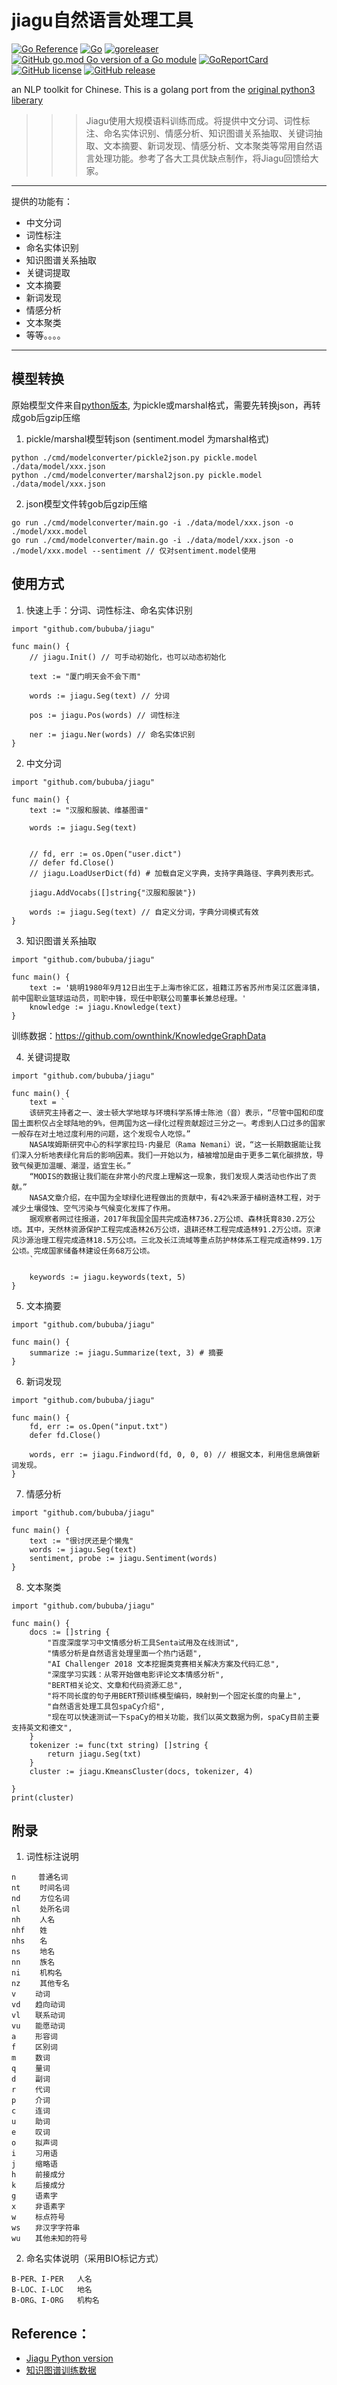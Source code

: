 # jiagu自然语言处理工具
[![Go Reference](https://pkg.go.dev/badge/github.com/bububa/jiagu.svg)](https://pkg.go.dev/github.com/bububa/jiagu)
[![Go](https://github.com/bububa/jiagu/actions/workflows/go.yml/badge.svg)](https://github.com/bububa/jiagu/actions/workflows/go.yml)
[![goreleaser](https://github.com/bububa/jiagu/actions/workflows/goreleaser.yml/badge.svg)](https://github.com/bububa/jiagu/actions/workflows/goreleaser.yml)
[![GitHub go.mod Go version of a Go module](https://img.shields.io/github/go-mod/go-version/bububa/jiagu.svg)](https://github.com/bububa/jiagu)
[![GoReportCard](https://goreportcard.com/badge/github.com/bububa/jiagu)](https://goreportcard.com/report/github.com/bububa/jiagu)
[![GitHub license](https://img.shields.io/github/license/bububa/jiagu.svg)](https://github.com/bububa/jiagu/blob/master/LICENSE)
[![GitHub release](https://img.shields.io/github/release/bububa/jiagu.svg)](https://GitHub.com/bububa/jiagu/releases/)

an NLP toolkit for Chinese.
This is a golang port from the [original python3 liberary](https://github.com/ownthink/Jiagu)
>>> Jiagu使用大规模语料训练而成。将提供中文分词、词性标注、命名实体识别、情感分析、知识图谱关系抽取、关键词抽取、文本摘要、新词发现、情感分析、文本聚类等常用自然语言处理功能。参考了各大工具优缺点制作，将Jiagu回馈给大家。

---

提供的功能有：
* 中文分词
* 词性标注
* 命名实体识别
* 知识图谱关系抽取
* 关键词提取
* 文本摘要
* 新词发现
* 情感分析
* 文本聚类
* 等等。。。。

---

## 模型转换
原始模型文件来自[python版本](https://github.com/ownthink/Jiagu), 为pickle或marshal格式，需要先转换json，再转成gob后gzip压缩
1. pickle/marshal模型转json (sentiment.model 为marshal格式)
```shell
python ./cmd/modelconverter/pickle2json.py pickle.model ./data/model/xxx.json
python ./cmd/modelconverter/marshal2json.py pickle.model ./data/model/xxx.json
```

2. json模型文件转gob后gzip压缩
```shell
go run ./cmd/modelconverter/main.go -i ./data/model/xxx.json -o ./model/xxx.model
go run ./cmd/modelconverter/main.go -i ./data/model/xxx.json -o ./model/xxx.model --sentiment // 仅对sentiment.model使用
```

## 使用方式
1. 快速上手：分词、词性标注、命名实体识别
```golang
import "github.com/bububa/jiagu"

func main() {
    // jiagu.Init() // 可手动初始化，也可以动态初始化

    text := "厦门明天会不会下雨"

    words := jiagu.Seg(text) // 分词

    pos := jiagu.Pos(words) // 词性标注

    ner := jiagu.Ner(words) // 命名实体识别
}
```

2. 中文分词
```golang
import "github.com/bububa/jiagu"

func main() {
    text := "汉服和服装、维基图谱"

    words := jiagu.Seg(text)
    

    // fd, err := os.Open("user.dict")
    // defer fd.Close()
    // jiagu.LoadUserDict(fd) # 加载自定义字典，支持字典路径、字典列表形式。

    jiagu.AddVocabs([]string{"汉服和服装"})

    words := jiagu.Seg(text) // 自定义分词，字典分词模式有效
}
```

3. 知识图谱关系抽取
```golang
import "github.com/bububa/jiagu"

func main() {
    text := '姚明1980年9月12日出生于上海市徐汇区，祖籍江苏省苏州市吴江区震泽镇，前中国职业篮球运动员，司职中锋，现任中职联公司董事长兼总经理。'
    knowledge := jiagu.Knowledge(text)
}
```
训练数据：https://github.com/ownthink/KnowledgeGraphData

4. 关键词提取
```golang
import "github.com/bububa/jiagu"

func main() {
    text = `
    该研究主持者之一、波士顿大学地球与环境科学系博士陈池（音）表示，“尽管中国和印度国土面积仅占全球陆地的9%，但两国为这一绿化过程贡献超过三分之一。考虑到人口过多的国家一般存在对土地过度利用的问题，这个发现令人吃惊。”
    NASA埃姆斯研究中心的科学家拉玛·内曼尼（Rama Nemani）说，“这一长期数据能让我们深入分析地表绿化背后的影响因素。我们一开始以为，植被增加是由于更多二氧化碳排放，导致气候更加温暖、潮湿，适宜生长。”
    “MODIS的数据让我们能在非常小的尺度上理解这一现象，我们发现人类活动也作出了贡献。”
    NASA文章介绍，在中国为全球绿化进程做出的贡献中，有42%来源于植树造林工程，对于减少土壤侵蚀、空气污染与气候变化发挥了作用。
    据观察者网过往报道，2017年我国全国共完成造林736.2万公顷、森林抚育830.2万公顷。其中，天然林资源保护工程完成造林26万公顷，退耕还林工程完成造林91.2万公顷。京津风沙源治理工程完成造林18.5万公顷。三北及长江流域等重点防护林体系工程完成造林99.1万公顷。完成国家储备林建设任务68万公顷。
    `

    keywords := jiagu.keywords(text, 5) 
}
```

5. 文本摘要
```golang
import "github.com/bububa/jiagu"

func main() {
    summarize := jiagu.Summarize(text, 3) # 摘要
}
```

6. 新词发现
```golang
import "github.com/bububa/jiagu"

func main() {
    fd, err := os.Open("input.txt")
    defer fd.Close()

    words, err := jiagu.Findword(fd, 0, 0, 0) // 根据文本，利用信息熵做新词发现。
}
```

7. 情感分析
```golang
import "github.com/bububa/jiagu"

func main() {
    text := "很讨厌还是个懒鬼"
    words := jiagu.Seg(text)
    sentiment, probe := jiagu.Sentiment(words)
}
```

8. 文本聚类
```golang
import "github.com/bububa/jiagu"

func main() {
    docs := []string {
        "百度深度学习中文情感分析工具Senta试用及在线测试",
        "情感分析是自然语言处理里面一个热门话题",
        "AI Challenger 2018 文本挖掘类竞赛相关解决方案及代码汇总",
        "深度学习实践：从零开始做电影评论文本情感分析",
        "BERT相关论文、文章和代码资源汇总",
        "将不同长度的句子用BERT预训练模型编码，映射到一个固定长度的向量上",
        "自然语言处理工具包spaCy介绍",
        "现在可以快速测试一下spaCy的相关功能，我们以英文数据为例，spaCy目前主要支持英文和德文",
    }
	tokenizer := func(txt string) []string {
		return jiagu.Seg(txt)
	}
    cluster := jiagu.KmeansCluster(docs, tokenizer, 4)	

}
print(cluster)
```


## 附录
1. 词性标注说明
```text
n　　　普通名词
nt　 　时间名词
nd　 　方位名词
nl　 　处所名词
nh　 　人名
nhf　　姓
nhs　　名
ns　 　地名
nn 　　族名
ni 　　机构名
nz 　　其他专名
v　　 动词
vd　　趋向动词
vl　　联系动词
vu　　能愿动词
a　 　形容词
f　 　区别词
m　 　数词　　
q　 　量词
d　 　副词
r　 　代词
p　　 介词
c　 　连词
u　　 助词
e　 　叹词
o　 　拟声词
i　 　习用语
j　　 缩略语
h　　 前接成分
k　　 后接成分
g　 　语素字
x　 　非语素字
w　 　标点符号
ws　　非汉字字符串
wu　　其他未知的符号
```

2. 命名实体说明（采用BIO标记方式）
```text
B-PER、I-PER   人名
B-LOC、I-LOC   地名
B-ORG、I-ORG   机构名
```

## Reference：
- [Jiagu Python version](https://github.com/ownthink/Jiagu)
- [知识图谱训练数据](https://github.com/ownthink/KnowledgeGraphData)

